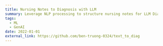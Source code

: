 ```yaml
---
title: Nursing Notes to Diagnosis with LLM
summary: Leverage NLP processing to structure nursing notes for LLM Diagnosing task
tags:
  - ML
  - GenAI
date: 2022-01-01
external_link: https://github.com/ben-truong-0324/text_to_diag
---
```

